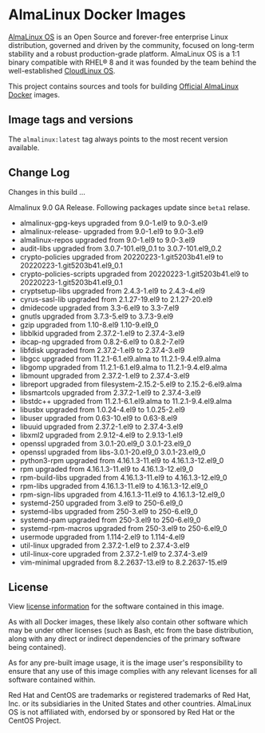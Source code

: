# AlmaLinux Docker Images

[AlmaLinux OS](https://almalinux.org/) is an Open Source and forever-free
enterprise Linux distribution, governed and driven by the community, focused
on long-term stability and a robust production-grade platform. AlmaLinux OS
is a 1:1 binary compatible with RHEL® 8 and it was founded by the team behind
the well-established [CloudLinux OS](https://www.cloudlinux.com/all-products/product-overview/cloudlinuxos).

This project contains sources and tools for building [Official AlmaLinux Docker](https://hub.docker.com/_/almalinux)
images.

## Image tags and versions

The `almalinux:latest` tag always points to the most recent version available.

## Change Log

Changes in this build ...

Almalinux 9.0 GA Release. Following packages update since `beta1` relase.

- almalinux-gpg-keys upgraded from 9.0-1.el9 to 9.0-3.el9
- almalinux-release- upgraded from 9.0-1.el9 to 9.0-3.el9
- almalinux-repos upgraded from 9.0-1.el9 to 9.0-3.el9
- audit-libs upgraded from 3.0.7-101.el9_0.1 to 3.0.7-101.el9_0.2
- crypto-policies upgraded from 20220223-1.git5203b41.el9 to 20220223-1.git5203b41.el9_0.1
- crypto-policies-scripts upgraded from 20220223-1.git5203b41.el9 to 20220223-1.git5203b41.el9_0.1
- cryptsetup-libs upgraded from 2.4.3-1.el9 to 2.4.3-4.el9
- cyrus-sasl-lib upgraded from 2.1.27-19.el9 to 2.1.27-20.el9
- dmidecode upgraded from 3.3-6.el9 to 3.3-7.el9
- gnutls upgraded from 3.7.3-5.el9 to 3.7.3-9.el9
- gzip upgraded from 1.10-8.el9 1.10-9.el9_0
- libblkid upgraded from 2.37.2-1.el9 to 2.37.4-3.el9
- ibcap-ng upgraded from 0.8.2-6.el9 to 0.8.2-7.el9
- libfdisk upgraded from 2.37.2-1.el9 to 2.37.4-3.el9
- libgcc upgraded from 11.2.1-6.1.el9.alma to 11.2.1-9.4.el9.alma
- libgomp upgraded from 11.2.1-6.1.el9.alma to 11.2.1-9.4.el9.alma
- libmount upgraded from 2.37.2-1.el9 to 2.37.4-3.el9
- libreport upgraded from filesystem-2.15.2-5.el9 to 2.15.2-6.el9.alma
- libsmartcols upgraded from 2.37.2-1.el9 to 2.37.4-3.el9
- libstdc++ upgraded from 11.2.1-6.1.el9.alma to 11.2.1-9.4.el9.alma
- libusbx upgraded from 1.0.24-4.el9 to 1.0.25-2.el9
- libuser upgraded from 0.63-10.el9 to 0.63-8.el9
- libuuid upgraded from 2.37.2-1.el9 to 2.37.4-3.el9
- libxml2 upgraded from 2.9.12-4.el9 to 2.9.13-1.el9
- openssl upgraded from 3.0.1-20.el9_0 3.0.1-23.el9_0
- openssl upgraded from libs-3.0.1-20.el9_0 3.0.1-23.el9_0
- python3-rpm upgraded from 4.16.1.3-11.el9 to 4.16.1.3-12.el9_0
- rpm upgraded from 4.16.1.3-11.el9 to 4.16.1.3-12.el9_0
- rpm-build-libs upgraded from 4.16.1.3-11.el9 to 4.16.1.3-12.el9_0
- rpm-libs upgraded from 4.16.1.3-11.el9 to 4.16.1.3-12.el9_0
- rpm-sign-libs upgraded from 4.16.1.3-11.el9 to 4.16.1.3-12.el9_0
- systemd-250 upgraded from 3.el9 to 250-6.el9_0
- systemd-libs upgraded from 250-3.el9 to 250-6.el9_0
- systemd-pam upgraded from 250-3.el9 to 250-6.el9_0
- systemd-rpm-macros upgraded from 250-3.el9 to 250-6.el9_0
- usermode upgraded from 1.114-2.el9 to 1.114-4.el9
- util-linux upgraded from 2.37.2-1.el9 to 2.37.4-3.el9
- util-linux-core upgraded from 2.37.2-1.el9 to 2.37.4-3.el9
- vim-minimal upgraded from 8.2.2637-13.el9 to 8.2.2637-15.el9

## License

View [license information](https://almalinux.org/legal/licensing-policy/) for
the software contained in this image.

As with all Docker images, these likely also contain other software which may
be under other licenses (such as Bash, etc from the base distribution, along
with any direct or indirect dependencies of the primary software being
contained).

As for any pre-built image usage, it is the image user's responsibility to
ensure that any use of this image complies with any relevant licenses for all
software contained within.

Red Hat and CentOS are trademarks or registered trademarks of Red Hat, Inc.
or its subsidiaries in the United States and other countries.
AlmaLinux OS is not affiliated with, endorsed by or sponsored by Red Hat or
the CentOS Project.